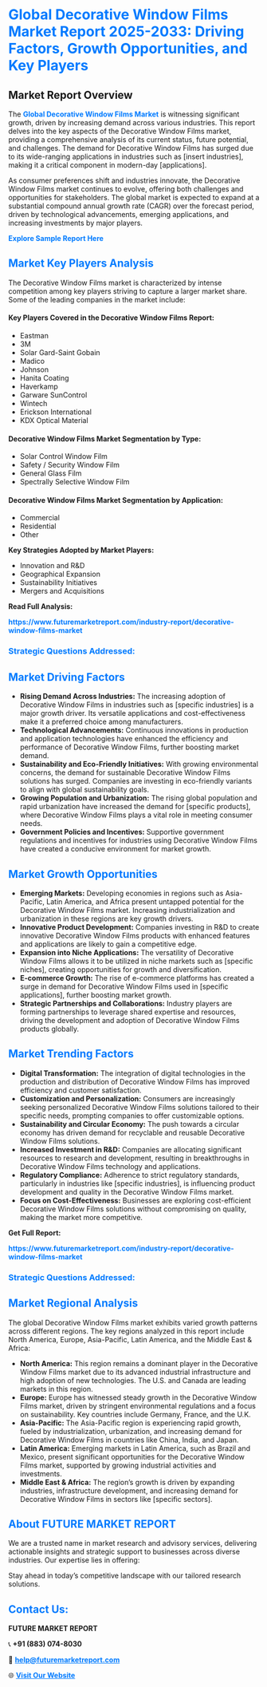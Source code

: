 <h1 style="color: #007BFF;">Global Decorative Window Films Market Report 2025-2033: Driving Factors, Growth Opportunities, and Key Players</h1>

<section id="overview">
<h2>Market Report Overview</h2>
<p>The <a href="https://www.futuremarketreport.com/industry-report/decorative-window-films-market" style="color: #007BFF; text-decoration: none;"><strong>Global Decorative Window Films Market</strong></a> is witnessing significant growth, driven by increasing demand across various industries. This report delves into the key aspects of the Decorative Window Films market, providing a comprehensive analysis of its current status, future potential, and challenges. The demand for Decorative Window Films has surged due to its wide-ranging applications in industries such as [insert industries], making it a critical component in modern-day [applications].</p>
<p>As consumer preferences shift and industries innovate, the Decorative Window Films market continues to evolve, offering both challenges and opportunities for stakeholders. The global market is expected to expand at a substantial compound annual growth rate (CAGR) over the forecast period, driven by technological advancements, emerging applications, and increasing investments by major players.</p>
</section>

<section id="overview">
<p><a href="https://www.futuremarketreport.com/request-sample/reportId=46739" style="color: #007BFF; text-decoration: none;"><strong>Explore Sample Report Here</strong></a></p>
</section>

<section id="key-players">
<h2 style="color: #007BFF;">Market Key Players Analysis</h2>
<p>The Decorative Window Films market is characterized by intense competition among key players striving to capture a larger market share. Some of the leading companies in the market include:</p>
<h4>Key Players Covered in the Decorative Window Films Report:</h4>
<ul><li>Eastman</li><li>3M</li><li>Solar Gard-Saint Gobain</li><li>Madico</li><li>Johnson</li><li>Hanita Coating</li><li>Haverkamp</li><li>Garware SunControl</li><li>Wintech</li><li>Erickson International</li><li>KDX Optical Material</li></ul>
<h4>Decorative Window Films Market Segmentation by Type:</h4>
<ul><li>Solar Control Window Film</li><li>Safety / Security Window Film</li><li>General Glass Film</li><li>Spectrally Selective Window Film</li></ul>

<h4>Decorative Window Films Market Segmentation by Application:</h4>
<ul><li>Commercial</li><li>Residential</li><li>Other</li></ul>
<p><strong>Key Strategies Adopted by Market Players:</strong></p>
<ul>
<li>Innovation and R&D</li>
<li>Geographical Expansion</li>
<li>Sustainability Initiatives</li>
<li>Mergers and Acquisitions</li>
</ul>
</section>

<section>
<p><strong>Read Full Analysis: </strong></p><a href="https://www.futuremarketreport.com/industry-report/decorative-window-films-market" style="color: #007BFF; text-decoration: none;"><strong>https://www.futuremarketreport.com/industry-report/decorative-window-films-market</strong></a>
<h3 style="color: #007BFF;">Strategic Questions Addressed:</h3>
</section>

<section id="driving-factors">
<h2 style="color: #007BFF;">Market Driving Factors</h2>
<ul>
<li><strong>Rising Demand Across Industries:</strong> The increasing adoption of Decorative Window Films in industries such as [specific industries] is a major growth driver. Its versatile applications and cost-effectiveness make it a preferred choice among manufacturers.</li>
<li><strong>Technological Advancements:</strong> Continuous innovations in production and application technologies have enhanced the efficiency and performance of Decorative Window Films, further boosting market demand.</li>
<li><strong>Sustainability and Eco-Friendly Initiatives:</strong> With growing environmental concerns, the demand for sustainable Decorative Window Films solutions has surged. Companies are investing in eco-friendly variants to align with global sustainability goals.</li>
<li><strong>Growing Population and Urbanization:</strong> The rising global population and rapid urbanization have increased the demand for [specific products], where Decorative Window Films plays a vital role in meeting consumer needs.</li>
<li><strong>Government Policies and Incentives:</strong> Supportive government regulations and incentives for industries using Decorative Window Films have created a conducive environment for market growth.</li>
</ul>
</section>

<section id="growth-opportunities">
<h2 style="color: #007BFF;">Market Growth Opportunities</h2>
<ul>
<li><strong>Emerging Markets:</strong> Developing economies in regions such as Asia-Pacific, Latin America, and Africa present untapped potential for the Decorative Window Films market. Increasing industrialization and urbanization in these regions are key growth drivers.</li>
<li><strong>Innovative Product Development:</strong> Companies investing in R&D to create innovative Decorative Window Films products with enhanced features and applications are likely to gain a competitive edge.</li>
<li><strong>Expansion into Niche Applications:</strong> The versatility of Decorative Window Films allows it to be utilized in niche markets such as [specific niches], creating opportunities for growth and diversification.</li>
<li><strong>E-commerce Growth:</strong> The rise of e-commerce platforms has created a surge in demand for Decorative Window Films used in [specific applications], further boosting market growth.</li>
<li><strong>Strategic Partnerships and Collaborations:</strong> Industry players are forming partnerships to leverage shared expertise and resources, driving the development and adoption of Decorative Window Films products globally.</li>
</ul>
</section>

<section id="trending-factors">
<h2 style="color: #007BFF;">Market Trending Factors</h2>
<ul>
<li><strong>Digital Transformation:</strong> The integration of digital technologies in the production and distribution of Decorative Window Films has improved efficiency and customer satisfaction.</li>
<li><strong>Customization and Personalization:</strong> Consumers are increasingly seeking personalized Decorative Window Films solutions tailored to their specific needs, prompting companies to offer customizable options.</li>
<li><strong>Sustainability and Circular Economy:</strong> The push towards a circular economy has driven demand for recyclable and reusable Decorative Window Films solutions.</li>
<li><strong>Increased Investment in R&D:</strong> Companies are allocating significant resources to research and development, resulting in breakthroughs in Decorative Window Films technology and applications.</li>
<li><strong>Regulatory Compliance:</strong> Adherence to strict regulatory standards, particularly in industries like [specific industries], is influencing product development and quality in the Decorative Window Films market.</li>
<li><strong>Focus on Cost-Effectiveness:</strong> Businesses are exploring cost-efficient Decorative Window Films solutions without compromising on quality, making the market more competitive.</li>
</ul>
</section>

<section>
<p><strong>Get Full Report: </strong></p><a href="https://www.futuremarketreport.com/industry-report/decorative-window-films-market" style="color: #007BFF; text-decoration: none;"><strong>https://www.futuremarketreport.com/industry-report/decorative-window-films-market</strong></a>
<h3 style="color: #007BFF;">Strategic Questions Addressed:</h3>
</section>


<section id="regional-analysis">
<h2 style="color: #007BFF;">Market Regional Analysis</h2>
<p>The global Decorative Window Films market exhibits varied growth patterns across different regions. The key regions analyzed in this report include North America, Europe, Asia-Pacific, Latin America, and the Middle East & Africa:</p>
<ul>
<li><strong>North America:</strong> This region remains a dominant player in the Decorative Window Films market due to its advanced industrial infrastructure and high adoption of new technologies. The U.S. and Canada are leading markets in this region.</li>
<li><strong>Europe:</strong> Europe has witnessed steady growth in the Decorative Window Films market, driven by stringent environmental regulations and a focus on sustainability. Key countries include Germany, France, and the U.K.</li>
<li><strong>Asia-Pacific:</strong> The Asia-Pacific region is experiencing rapid growth, fueled by industrialization, urbanization, and increasing demand for Decorative Window Films in countries like China, India, and Japan.</li>
<li><strong>Latin America:</strong> Emerging markets in Latin America, such as Brazil and Mexico, present significant opportunities for the Decorative Window Films market, supported by growing industrial activities and investments.</li>
<li><strong>Middle East & Africa:</strong> The region’s growth is driven by expanding industries, infrastructure development, and increasing demand for Decorative Window Films in sectors like [specific sectors].</li>
</ul>
</section>

<footer>
<h2 style="color: #007BFF;">About FUTURE MARKET REPORT</h2>
<p>We are a trusted name in market research and advisory services, delivering actionable insights and strategic support to businesses across diverse industries. Our expertise lies in offering:</p>

<p>Stay ahead in today’s competitive landscape with our tailored research solutions.</p>

<h2 style="color: #007BFF;">Contact Us:</h2>
<p><strong>FUTURE MARKET REPORT</strong></p>
<p>📞 <strong>+91 (883) 074-8030</strong></p>
<p>📧 <strong><a href="mailto:help@futuremarketreport.com" style="color: #007BFF;">help@futuremarketreport.com</a></strong></p>
<p>🌐 <strong><a href="https://www.futuremarketreport.com/" style="color: #007BFF;">Visit Our Website</a></strong></p>
</footer>